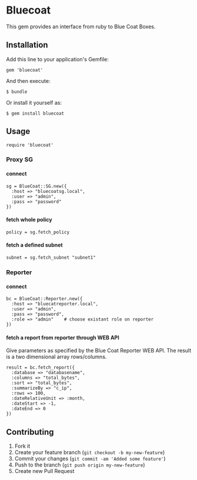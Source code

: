# Bluecoat

This gem provides an interface from ruby to Blue Coat Boxes.

## Installation

Add this line to your application's Gemfile:

    gem 'bluecoat'

And then execute:

    $ bundle

Or install it yourself as:

    $ gem install bluecoat

## Usage

    require 'bluecoat'

### Proxy SG
#### connect
    sg = BlueCoat::SG.new({
      :host => "bluecoatsg.local",
      :user => "admin",
      :pass => "password"
    })

#### fetch whole policy
    policy = sg.fetch_policy

#### fetch a defined subnet
    subnet = sg.fetch_subnet "subnet1"


### Reporter
#### connect
    bc = BlueCoat::Reporter.new({
      :host => "bluecatreporter.local",
      :user => "admin",
      :pass => "password",
      :role => "admin"    # choose existant role on reporter
    })

#### fetch a report from reporter through WEB API

Give parameters as specified by the Blue Coat Reporter WEB API. The result
is a two dimensional array rows/columns.

    result = bc.fetch_report({
      :database => "databasename",
      :columns => "total_bytes",
      :sort => "total_bytes",
      :summarizeBy => "c_ip",
      :rows => 100,
      :dateRelativeUnit => :month,
      :dateStart => -1,
      :dateEnd => 0
    })

## Contributing

1. Fork it
2. Create your feature branch (`git checkout -b my-new-feature`)
3. Commit your changes (`git commit -am 'Added some feature'`)
4. Push to the branch (`git push origin my-new-feature`)
5. Create new Pull Request
